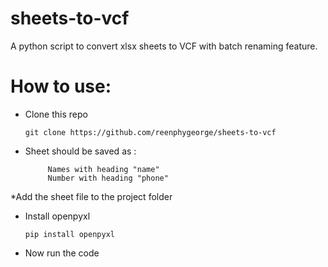 # sheets-to-vcf
A python script to convert xlsx sheets to VCF with batch renaming feature.

# How to use:
* Clone this repo

      git clone https://github.com/reenphygeorge/sheets-to-vcf
      
* Sheet should be saved as : 
 
           Names with heading "name" 
           Number with heading "phone"
           
*Add the sheet file to the project folder

* Install openpyxl

      pip install openpyxl
      
* Now run the code



